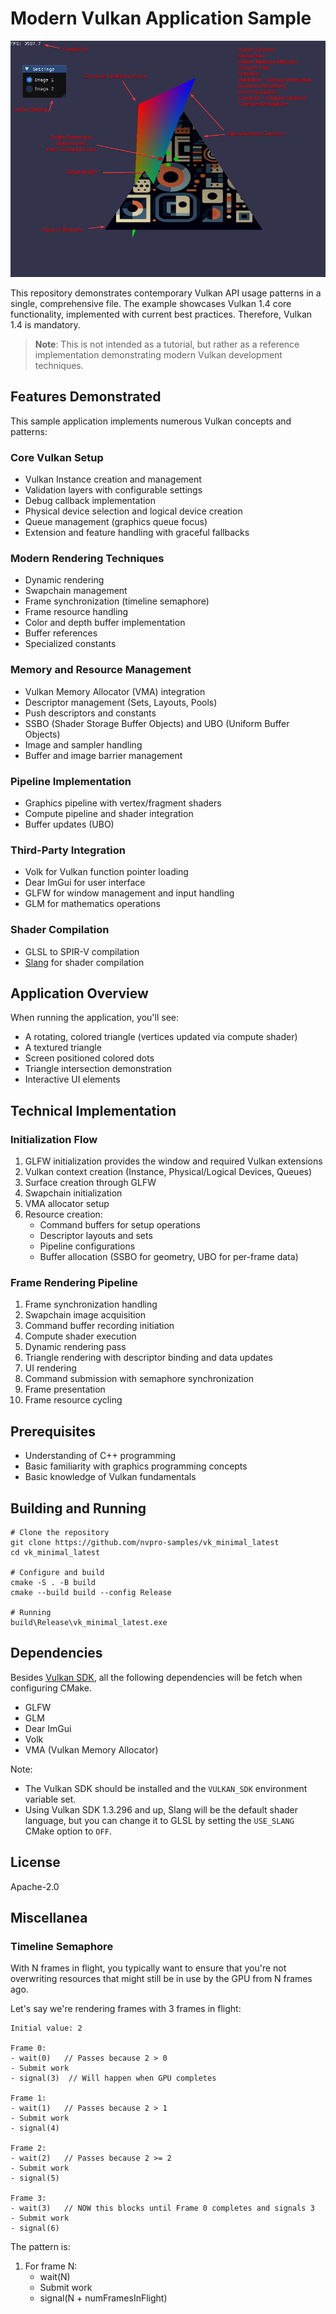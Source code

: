 # Modern Vulkan Application Sample
![appImg](doc/app.png)


This repository demonstrates contemporary Vulkan API usage patterns in a single, comprehensive file. The example showcases Vulkan 1.4 core functionality, implemented with current best practices. Therefore, Vulkan 1.4 is mandatory.


> **Note**: This is not intended as a tutorial, but rather as a reference implementation demonstrating modern Vulkan development techniques.

## Features Demonstrated

This sample application implements numerous Vulkan concepts and patterns:

### Core Vulkan Setup
* Vulkan Instance creation and management
* Validation layers with configurable settings
* Debug callback implementation
* Physical device selection and logical device creation
* Queue management (graphics queue focus)
* Extension and feature handling with graceful fallbacks

### Modern Rendering Techniques
* Dynamic rendering
* Swapchain management
* Frame synchronization (timeline semaphore)
* Frame resource handling
* Color and depth buffer implementation
* Buffer references
* Specialized constants

### Memory and Resource Management
* Vulkan Memory Allocator (VMA) integration
* Descriptor management (Sets, Layouts, Pools)
* Push descriptors and constants
* SSBO (Shader Storage Buffer Objects) and UBO (Uniform Buffer Objects)
* Image and sampler handling
* Buffer and image barrier management

### Pipeline Implementation
* Graphics pipeline with vertex/fragment shaders
* Compute pipeline and shader integration
* Buffer updates (UBO)

### Third-Party Integration
* Volk for Vulkan function pointer loading
* Dear ImGui for user interface
* GLFW for window management and input handling
* GLM for mathematics operations

### Shader Compilation
* GLSL to SPIR-V compilation
* [Slang](https://github.com/shader-slang/slang) for shader compilation

## Application Overview

When running the application, you'll see:
* A rotating, colored triangle (vertices updated via compute shader)
* A textured triangle
* Screen positioned colored dots
* Triangle intersection demonstration
* Interactive UI elements

## Technical Implementation

### Initialization Flow
1. GLFW initialization provides the window and required Vulkan extensions
1. Vulkan context creation (Instance, Physical/Logical Devices, Queues)
1. Surface creation through GLFW
1. Swapchain initialization
1. VMA allocator setup
1. Resource creation:
   - Command buffers for setup operations
   - Descriptor layouts and sets
   - Pipeline configurations
   - Buffer allocation (SSBO for geometry, UBO for per-frame data)

### Frame Rendering Pipeline
1. Frame synchronization handling
1. Swapchain image acquisition
1. Command buffer recording initiation
1. Compute shader execution
1. Dynamic rendering pass
1. Triangle rendering with descriptor binding and data updates
1. UI rendering
1. Command submission with semaphore synchronization
1. Frame presentation
1. Frame resource cycling

## Prerequisites
- Understanding of C++ programming
- Basic familiarity with graphics programming concepts
- Basic knowledge of Vulkan fundamentals

## Building and Running

```
# Clone the repository
git clone https://github.com/nvpro-samples/vk_minimal_latest
cd vk_minimal_latest

# Configure and build
cmake -S . -B build
cmake --build build --config Release

# Running
build\Release\vk_minimal_latest.exe
```

## Dependencies

Besides [Vulkan SDK](https://vulkan.lunarg.com/sdk/home), all the following dependencies will be fetch when configuring CMake.

- GLFW
- GLM
- Dear ImGui
- Volk
- VMA (Vulkan Memory Allocator)

Note: 
 - The Vulkan SDK should be installed and the `VULKAN_SDK` environment variable set.
 - Using Vulkan SDK 1.3.296 and up, Slang will be the default shader language, but 
   you can change it to GLSL by setting the `USE_SLANG` CMake option to `OFF`.

## License
Apache-2.0

## Miscellanea

### Timeline Semaphore

With N frames in flight, you typically want to ensure that you're not overwriting resources that might still be in use by the GPU from N frames ago. 

Let's say we're rendering frames with 3 frames in flight:


```
Initial value: 2

Frame 0:
- wait(0)   // Passes because 2 > 0
- Submit work
- signal(3)  // Will happen when GPU completes

Frame 1:
- wait(1)   // Passes because 2 > 1
- Submit work
- signal(4)  

Frame 2:
- wait(2)   // Passes because 2 >= 2
- Submit work
- signal(5)

Frame 3:
- wait(3)   // NOW this blocks until Frame 0 completes and signals 3
- Submit work
- signal(6)
```

The pattern is:

1. For frame N:
   - wait(N)
   - Submit work
   - signal(N + numFramesInFlight)
